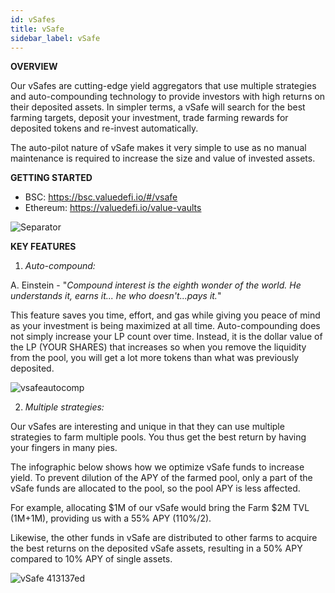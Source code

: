 ```yaml
---
id: vSafes
title: vSafe
sidebar_label: vSafe
---
```


**OVERVIEW**  

Our vSafes are cutting-edge yield aggregators that use multiple strategies and auto-compounding technology to provide investors with high returns on their deposited assets. In simpler terms, a vSafe will search for the best farming targets, deposit your investment, trade farming rewards for deposited tokens and re-invest automatically. 

The auto-pilot nature of vSafe makes it very simple to use as no manual maintenance is required to increase the size and value of invested assets.  

**GETTING STARTED**  
- BSC: https://bsc.valuedefi.io/#/vsafe
- Ethereum: https://valuedefi.io/value-vaults  

![Separator](../img/seperator.png)

**KEY FEATURES**  
   1. _Auto-compound:_  

A. Einstein - "_Compound interest is the eighth wonder of the world. He understands it, earns it... he who doesn't...pays it._"

This feature saves you time, effort, and gas while giving you peace of mind as your investment is being maximized at all time.
Auto-compounding does not simply increase your LP count over time.  Instead, it is the dollar value of the LP (YOUR SHARES) that increases so when you remove the liquidity from the pool, you will get a lot more tokens than what was previously deposited.

![vsafeautocomp](https://user-images.githubusercontent.com/78454114/109442271-55e9bb00-79fd-11eb-9c78-56970b474446.png)


   2. _Multiple strategies:_  

Our vSafes are interesting and unique in that they can use multiple strategies to farm multiple pools. You thus get the best return by having your fingers in many pies.
  
The infographic below shows how we optimize vSafe funds to increase yield. To prevent dilution of the APY of the farmed pool, only a part of the vSafe funds are allocated to the pool, so the pool APY is less affected.

For example, allocating $1M of our vSafe would bring the Farm $2M TVL (1M+1M), providing us with a 55% APY (110%/2).

Likewise, the other funds in vSafe are distributed to other farms to acquire the best returns on the deposited vSafe assets, resulting in a 50% APY compared to 10% APY of single assets.

![vSafe 413137ed](https://user-images.githubusercontent.com/78454114/109452516-7d4c8200-7a15-11eb-89f3-66c0c2eaede6.png)

